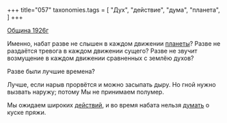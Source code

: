 +++
title="057"
taxonomies.tags = [
 "Дух",
 "действие",
 "дума",
 "планета",
]
+++

[Община 1926г](/agni/1926)

Именно, набат разве не слышен в каждом движении [планеты](/tags/планета)? Разве не раздаётся тревога в каждом движении сущего? Разве не звучит возмущение в каждом движении сравненных с землёю духов?    

Разве были лучшие времена?   

Лучше, если нарыв прорвётся и можно засыпать дыру. Но гной нужно вызвать наружу; потому Мы не принимаем полумер.   

Мы ожидаем широких [действий](/tags/действие), и во время набата нельзя [думать](/tags/дума) о куске пряжи.   

